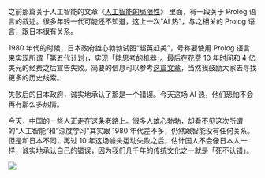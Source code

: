 之前那篇关于人工智能的文章《[人工智能的局限性](http://www.yinwang.org/blog-cn/2017/04/23/ai)》 里面，有一段关于 Prolog 语言的叙述。很多年轻一代可能还不知道，这上一次“AI 热”，与之相关的 Prolog 语言，跟日本很有关系。

1980 年代的时候，日本政府雄心勃勃试图“超英赶美”，号称要使用 Prolog 语言来实现所谓「第五代计划」，实现「能思考的机器」。最后在花费 10 年时间和 4 亿美元的经费之后宣告失败。简要的信息可以参考[这篇文章](https://www.sjsu.edu/faculty/watkins/5thgen.htm)，当然我鼓励大家去寻找更多的历史线索。

失败后的日本政府，诚实地承认了那是一个错误。今天这场 AI 热，他们恐怕不会再有那么多热情。

今天，中国的一些人正走在这条老路上。很多人雄心勃勃，却看不见这次所谓的“人工智能”和”深度学习”其实跟 1980 年代差不多，仍然跟智能没有任何关系。但是和日本不同，再过 10 年这场噱头运动失败之后，估计国人不会像日本人一样，诚实地承认自己的错误，因为我们几千年的传统文化之一就是「死不认错」。

![](https://yinwang1.files.wordpress.com/2020/10/img_1662.jpg?w=736)
